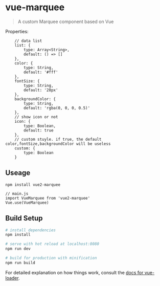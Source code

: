 # vue-marquee

> A custom Marquee component based on Vue

Properties:
```
    // data list
    list: {
        type: Array<String>,
        default: () => []
    },
    color: {
        type: String,
        default: '#fff'
    },
    fontSize: {
        type: String,
        default: '28px'
    },
    backgroundColor: {
        type: String,
        default: 'rgba(0, 0, 0, 0.5)'
    },
    // show icon or not
    icon: {
        type: Boolean,
        default: true
    },
    // custom stuyle. if true, the default color,fontSize,backgroundColor will be useless
    custom: {
        type: Boolean
    }
```

## Useage

```
npm install vue2-marquee

// main.js
import VueMarquee from 'vue2-marquee'
Vue.use(VueMarquee)
```

## Build Setup

``` bash
# install dependencies
npm install

# serve with hot reload at localhost:8080
npm run dev

# build for production with minification
npm run build
```

For detailed explanation on how things work, consult the [docs for vue-loader](http://vuejs.github.io/vue-loader).
